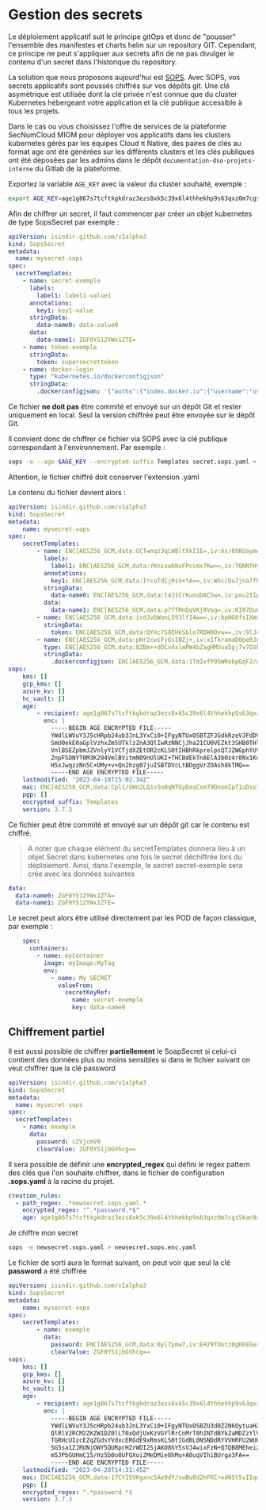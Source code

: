 # Gestion des secrets

Le déploiement applicatif suit le principe gitOps et donc de "pousser" l'ensemble des manifestes et charts helm sur un repository GIT. Cependant, ce principe ne peut s'appliquer aux secrets afin de ne pas divulger le contenu d'un secret dans l'historique du repository.

La solution que nous proposons aujourd'hui est [SOPS](https://github.com/mozilla/sops). Avec SOPS, vos secrets applicatifs sont poussés chiffrés sur vos dépôts git. Une clé asymétrique est utilisée dont la clé privée n'est connue que du cluster Kubernetes hébergeant votre application et la clé publique accessible à tous les projets.

Dans le cas ou vous choisissez l'offre de services de la plateforme SecNumCloud MIOM pour déployer vos applicatifs dans les clusters kubernetes gérés par les équipes Cloud π Native, des paires de clés au format age ont été générées sur les différents clusters et les clés publiques ont été déposées par les admins dans le dépôt `documentation-dso-projets-interne` du Gitlab de la plateforme.

Exportez la variable `AGE_KEY` avec la valeur du cluster souhaité, exemple :

```bash
export AGE_KEY=age1g867s7tcftkgkdraz3ezs8xk5c39x6l4thhekhp9s63qxz0m7cgs5kan9a
```

Afin de chiffrer un secret, il faut commencer par créer un objet kubernetes de type SopsSecret par exemple :
```yaml
apiVersion: isindir.github.com/v1alpha3
kind: SopsSecret
metadata:
  name: mysecret-sops
spec:
  secretTemplates:
    - name: secret-exemple
      labels:
        label1: label1-value1
      annotations:
        key1: key1-value
      stringData:
        data-name0: data-value0
      data:
        data-name1: ZGF0YS12YWx1ZTE=
    - name: token-exemple
      stringData:
        token: supersecrettoken
    - name: docker-login
      type: "kubernetes.io/dockerconfigjson"
      stringData:
        .dockerconfigjson: '{"auths":{"index.docker.io":{"username":"user","password":"pass","email":"toto@example.com","auth":"dXNlcjpwYXNz"}}}'
```

Ce fichier **ne doit pas** être commité et envoyé sur un dépôt Git et rester uniquement en local. Seul la version chiffrée peut être envoyée sur le dépôt Git.

Il convient donc de chiffrer ce fichier via SOPS avec la clé publique correspondant à l'environnement. Par exemple :

```bash
sops -e --age $AGE_KEY --encrypted-suffix Templates secret.sops.yaml > secret.sops.enc.yaml
```

Attention, le fichier chiffré doit conserver l'extension .yaml

Le contenu du fichier devient alors :

```yaml
apiVersion: isindir.github.com/v1alpha3
kind: SopsSecret
metadata:
    name: mysecret-sops
spec:
    secretTemplates:
        - name: ENC[AES256_GCM,data:GCTwnqz3qLWBltXkI1E=,iv:6s/89KUaymATUyyiavb1JQdndbvBY5XrBwdqg7Zp7nM=,tag:LcEyQU0/UvYWt7YCyGiFpw==,type:str]
          labels:
            label1: ENC[AES256_GCM,data:YKnixwbNsFPccmx7Kw==,iv:TQNNfHyvcJaXTnuNAi7iq/HHGpjtIN3SInxds1aWJpM=,tag:LCHNCjIQ8lrKRzlHIflYRA==,type:str]
          annotations:
            key1: ENC[AES256_GCM,data:IrcoTdCj0sS+tA==,iv:W5ccDu7jna7fP/ZfQ6cYaQX/uqU9PjKJ83PgJpHR9b0=,tag:4UDYI4WHXgipY8wXZu/NhA==,type:str]
          stringData:
            data-name0: ENC[AES256_GCM,data:t431CrKunuDACSw=,iv:pou2IIpBl6LeKloCC1yGzHA8Vkt/0Jo0nu8M4e+8XW0=,tag:kkuw1HXkSCS9f5K73MBEgw==,type:str]
          data:
            data-name1: ENC[AES256_GCM,data:p7ffMnDqVKj8Vog=,iv:KI07DuHBarC4du/sqrLus4o9s7o5knu/wu3W8ssO4e8=,tag:TgKXwVJJGEI9H5jWM5Ca4A==,type:str]
        - name: ENC[AES256_GCM,data:isdJvbWonL593lfI4w==,iv:bpHG0fsIXWcmJ3fCDebKXeFGWNrHfHRWTQ86e+Dgruw=,tag:HmgDZLLssR+roPBSsSrizw==,type:str]
          stringData:
            token: ENC[AES256_GCM,data:QYXc7S8EHkSblo7RDW9Ovw==,iv:9lJcVQ5EJR+LYVFX/0OUJ+uZqQx0kiL2Kze8OJ3fu0M=,tag:QDpVKlSS1jj+OnWzpfCW2Q==,type:str]
        - name: ENC[AES256_GCM,data:pHr2cwiFjGsIBZj+,iv:x1TkramaD0peRJe95n+r+ye5IWeeE630C0LwbVWJ154=,tag:7TiqbtURY7fn+9r2V7PlDA==,type:str]
          type: ENC[AES256_GCM,data:8ZBm++dOCx4xlmPW4bZagHMVua5gj7v7GVkEtBRX,iv:Y8HYgfO8Ae9SY3WYF/BYhKY9n6KESwQEHMNUPZfQd9o=,tag:LqlUy6FLcYAtYEa8qtx5NQ==,type:str]
          stringData:
            .dockerconfigjson: ENC[AES256_GCM,data:1TmIvfP95WReEpGqF2/ukxkvyFVdYbO3gda+oAtNZqwRZw749qvU8koYsi012s1/yhutll5v3ldqUYtr4sNuVS7TFVy2/qZ+ryiBaI8qUxt+kOx85eyfp36pJolwQtdQPNanRTLLkV4mf1JzSYOG6WAokkQ=,iv:X1jzTyp+CzTIowxH6gl2cIInk892cuO9/5JUkuCJdqI=,tag:DbtJe3pRo8TMrBO/gt4BDw==,type:str]
sops:
    kms: []
    gcp_kms: []
    azure_kv: []
    hc_vault: []
    age:
        - recipient: age1g867s7tcftkgkdraz3ezs8xk5c39x6l4thhekhp9s63qxz0m7cgs5kan9a
          enc: |
            -----BEGIN AGE ENCRYPTED FILE-----
            YWdlLWVuY3J5cHRpb24ub3JnL3YxCi0+IFgyNTUxOSBTZFJGdkRzeVJFdDVUVjVS
            SmU0ekE0aGplVzhxZm5UTklzZnA3QlIwRzNNCjJha21CU0VEZkt3SHB0THlVZ1ZM
            VnlBSEZpbmJZVnlyY1VCTjdXZEtOR2cKLS0tIHBhRkprelpsQTJZWGphYUtRSlhJ
            ZnpFSDNYT0M3K294VmlBVitmN09nUlUKI+THCBdEkTnAElA3b0z4r8Nx1KcW7gks
            H5xJwqzzNn5C+UMy+v+Qn2hzg07juISBTDVcLtBDggVrZOAsh8kTMQ==
            -----END AGE ENCRYPTED FILE-----
    lastmodified: "2023-04-18T15:02:34Z"
    mac: ENC[AES256_GCM,data:Cpl1/GWn2LQivSo0qNTGyDxqCxm79DnomIpf1uDsoIuA5qqsluCUja0RLkEOm/fUD+UKzL8Muaqjo8+fbuKOvr4nfqaeARACPz377tdPEH55DHyg8Czv00OsxdHZ8C9BGeeSZr3YHDqQEKqQpK1zs7rBz/2adqD1SXrOFu+aiuQ=,iv:w+4DAXVAvD7IvDCBMTF+NfMRctp0dEWl+QsRJPsrd70=,tag:fWa0Sz3TlCQ2lIkVe6zE4Q==,type:str]
    pgp: []
    encrypted_suffix: Templates
    version: 3.7.3
```

Ce fichier peut être commité et envoyé sur un dépôt git car le contenu est chiffré.

> A noter que chaque élément du secretTemplates donnera lieu à un objet Secret dans kubernetes une fois le secret déchiffrée lors du déploiement. 
Ainsi, dans l'exemple, le secret secret-exemple sera crée avec les données suivantes
```yaml
data:
  data-name0: ZGF0YS12YWx1ZTA=
  data-name1: ZGF0YS12YWx1ZTE=
```
Le secret peut alors être utilisé directement par les POD de façon classique, par exemple :

```yaml
    spec:
      containers:
        - name: myContainer
          image: myImage:MyTag
          env:
            - name: My_SECRET
              valueFrom:
                secretKeyRef:
                  name: secret-exemple
                  key: data-name0
```

## Chiffrement partiel

Il est aussi possible de chiffrer **partiellement** le SoapSecret si celui-ci contient des données plus ou moins sensibles si dans le fichier suivant on veut chiffrer que la clé password

```yaml
apiVersion: isindir.github.com/v1alpha3
kind: SopsSecret
metadata:
  name: mysecret-sops
spec:
  secretTemplates:
    - name: exemple
      data:
        password: c2VjcmV0
        clearValue: ZGF0YS1jbGVhcg==
```

Il sera possible de définir une **encrypted_regex** qui défini le regex pattern des clés que l'on souhaite chiffrer, dans le fichier de configuration **.sops.yaml** à la racine du projet.

```yaml
creation_rules:
  - path_regex: .*newsecret.sops.yaml.*
    encrypted_regex: "^.*password.*$"
    age: age1g867s7tcftkgkdraz3ezs8xk5c39x6l4thhekhp9s63qxz0m7cgs5kan9a
```

Je chiffre mon secret

```bash
sops -e newsecret.sops.yaml > newsecret.sops.enc.yaml
```

Le fichier de sorti aura le format suivant, on peut voir que seul la clé **password** a été chiffrée

```yaml
apiVersion: isindir.github.com/v1alpha3
kind: SopsSecret
metadata:
    name: mysecret-sops
spec:
    secretTemplates:
        - name: exemple
          data:
            password: ENC[AES256_GCM,data:0yl7pmw7,iv:EH29fOotz0gKKEGesOO2v7fwM8FPtBgpBpZQllnP9K0=,tag:GQVbRh6rhYCdquk2wOInzw==,type:str]
            clearValue: ZGF0YS1jbGVhcg==
sops:
    kms: []
    gcp_kms: []
    azure_kv: []
    hc_vault: []
    age:
        - recipient: age1g867s7tcftkgkdraz3ezs8xk5c39x6l4thhekhp9s63qxz0m7cgs5kan9a
          enc: |
            -----BEGIN AGE ENCRYPTED FILE-----
            YWdlLWVuY3J5cHRpb24ub3JnL3YxCi0+IFgyNTUxOSBZU3d0Z2N6QytuaHZWTXBm
            QlRlV2RCM2ZKZW1DZ0lLT0xQdjUxKzVGYlRrCnMrT0hINTdBYkZaMDZzYlVHci9w
            TGRHcUIzcEZqZGdsYVdxcERGdE9xRmsKLS0tIGdBL0NSNDdRYVVHRFU2WUQxS1Fw
            SG5sa1ZJRUNjOWY5QURpcHZrWDI2SjAKO8hY5sVJ4wixFzN+Q7QB8MEheizsmKrB
            m5JPbGUHmC15/HzSb0o8UFGXoi2MeDMie8hMu+A8uqVIhiBUrga3FA==
            -----END AGE ENCRYPTED FILE-----
    lastmodified: "2023-04-20T14:31:45Z"
    mac: ENC[AES256_GCM,data:17CYI5VKgxnc5Ae9dY/cwBu0d2hFKC+xdN5Y5vIIqdvXF6IOQKPQRwdNSXaLIjFWo9Xk+NP0nzAFbqyrIAR7hgGg5uWE0dAaWQw6NKgWvDIBWPU/Et2JuuBlbmny3cO//geij3XiODDAXxUg19XIDol0+f1Q5IPgPrtghKs6YC4=,iv:4YnMWSD23xRwNIiiAXMTM44ORq03J5dBNKkn9yE7bXw=,tag:Q+3SfVPTJjp777qlOwEEBg==,type:str]
    pgp: []
    encrypted_regex: ^.*password.*$
    version: 3.7.3
```
